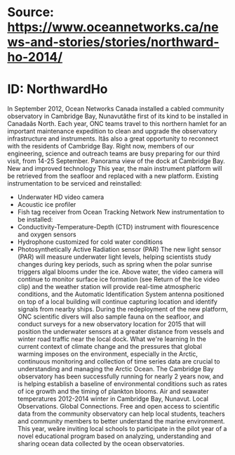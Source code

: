 # Source: https://www.oceannetworks.ca/news-and-stories/stories/northward-ho-2014/
# ID: NorthwardHo

In September 2012, Ocean Networks Canada installed a cabled community observatory in Cambridge Bay, Nunavutâthe first of its kind to be installed in Canadaâs North.
Each year, ONC teams travel to this northern hamlet for an important maintenance expedition to clean and upgrade the observatory infrastructure and instruments. Itâs also a great opportunity to reconnect with the residents of Cambridge Bay.
Right now, members of our engineering, science and outreach teams are busy preparing for our third visit, from 14-25 September.
Panorama view of the dock at Cambridge Bay.
New and improved technology
This year, the main instrument platform will be retrieved from the seafloor and replaced with a new platform. Existing instrumentation to be serviced and reinstalled:
- Underwater HD video camera
- Acoustic ice profiler
- Fish tag receiver from Ocean Tracking Network
New instrumentation to be installed:
- Conductivity-Temperature-Depth (CTD) instrument with flourescence and oxygen sensors
- Hydrophone customized for cold water conditions
- Photosynthetically Active Radiation sensor (PAR)
The new light sensor (PAR) will measure underwater light levels, helping scientists study changes during key periods, such as spring when the polar sunrise triggers algal blooms under the ice.
Above water, the video camera will continue to monitor surface ice formation (see Return of the Ice video clip) and the weather station will provide real-time atmospheric conditions, and the Automatic Identification System antenna positioned on top of a local building will continue capturing location and identify signals from nearby ships.
During the redeployment of the new platform, ONC scientific divers will also sample fauna on the seafloor, and conduct surveys for a new observatory location for 2015 that will position the underwater sensors at a greater distance from vessels and winter road traffic near the local dock.
What we're learning
In the current context of climate change and the pressures that global warming imposes on the environment, especially in the Arctic, continuous monitoring and collection of time series data are crucial to understanding and managing the Arctic Ocean.
The Cambridge Bay observatory has been successfully running for nearly 2 years now, and is helping establish a baseline of environmental conditions such as rates of ice growth and the timing of plankton blooms.
Air and seawater temperatures 2012-2014 winter in Cambridge Bay, Nunavut.
Local Observations. Global Connections.
Free and open access to scientific data from the community observatory can help local students, teachers and community members to better understand the marine environment. This year, weâre inviting local schools to participate in the pilot year of a novel educational program based on analyzing, understanding and sharing ocean data collected by the ocean observatories.